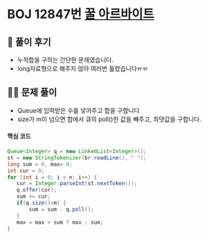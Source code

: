 # BOJ 12847번 [꿀 아르바이트](https://www.acmicpc.net/problem/12847)

## 🌈 풀이 후기
- 누적합을 구하는 간단한 문제였습니다.
- long자료형으로 해주지 않아 여러번 틀렸습니다ㅠㅠ
## 👩‍🏫 문제 풀이
- Queue에 입력받은 수를 넣어주고 합을 구합니다
- size가 m이 넘으면 합에서 큐의 poll()한 값을 빼주고, 최댓값을 구합니다.
 #### 핵심 코드
 ```java
Queue<Integer> q = new LinkedList<Integer>();
st = new StringTokenizer(br.readLine(), " ");
long sum = 0, max= 0;
int cur = 0;
for (int i = 0; i < n; i++) {
    cur = Integer.parseInt(st.nextToken());
    q.offer(cur);
    sum += cur;
    if(q.size()>m) {
        sum = sum - q.poll();
    }
    max = max > sum ? max : sum;
}
```

